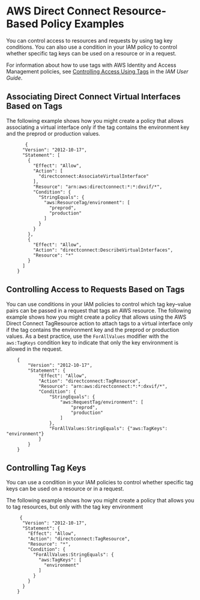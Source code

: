 # AWS Direct Connect Resource\-Based Policy Examples<a name="security_iam_resource-based-policy-examples"></a>

You can control access to resources and requests by using tag key conditions\. You can also use a condition in your IAM policy to control whether specific tag keys can be used on a resource or in a request\. 

For information about how to use tags with AWS Identity and Access Management policies, see [Controlling Access Using Tags](https://docs.aws.amazon.com/IAM/latest/UserGuide/access_iam-tags.html) in the *IAM User Guide*\.

## Associating Direct Connect Virtual Interfaces Based on Tags<a name="security_iam_resource-based-policy-examples-associate-interface"></a>

The following example shows how you might create a policy that allows associating a virtual interface only if the tag contains the environment key and the preprod or production values\. 

```
       {
      "Version": "2012-10-17",
      "Statement": [
        {
          "Effect": "Allow",
          "Action": [
            "directconnect:AssociateVirtualInterface"
          ],
          "Resource": "arn:aws:directconnect:*:*:dxvif/*",
          "Condition": {
            "StringEquals": {
              "aws:ResourceTag/environment": [
                "preprod",
                "production"
              ]
            }
          }
        },
        {
          "Effect": "Allow",
          "Action": "directconnect:DescribeVirtualInterfaces",
          "Resource": "*"
        }
      ]
    }
```

## Controlling Access to Requests Based on Tags<a name="security_iam_resource-based-policy-examples-associate-interface-requests"></a>

You can use conditions in your IAM policies to control which tag key–value pairs can be passed in a request that tags an AWS resource\. The following example shows how you might create a policy that allows using the AWS Direct Connect TagResource action to attach tags to a virtual interface only if the tag contains the environment key and the preprod or production values\. As a best practice, use the `ForAllValues` modifier with the `aws:TagKeys` condition key to indicate that only the key environment is allowed in the request\. 

```
    {
        "Version": "2012-10-17",
        "Statement": {
            "Effect": "Allow",
            "Action": "directconnect:TagResource",
            "Resource": "arn:aws:directconnect:*:*:dxvif/*",
            "Condition": {
                "StringEquals": {
                    "aws:RequestTag/environment": [
                        "preprod",
                        "production"
                    ]
                },
                "ForAllValues:StringEquals": {"aws:TagKeys": "environment"}
            }
        }
    }
```

## Controlling Tag Keys<a name="security_iam_resource-based-policy-examples-associate-interface-keys"></a>

You can use a condition in your IAM policies to control whether specific tag keys can be used on a resource or in a request\. 

The following example shows how you might create a policy that allows you to tag resources, but only with the tag key environment

```
     {
      "Version": "2012-10-17",
      "Statement": {
        "Effect": "Allow",
        "Action": "directconnect:TagResource",
        "Resource": "*",
        "Condition": {
          "ForAllValues:StringEquals": {
            "aws:TagKeys": [
              "environment"
            ]
          }
        }
      }
    }
```